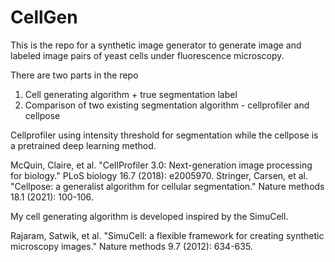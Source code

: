 # CellGen
This is the repo for a synthetic image generator to generate image and labeled image pairs of yeast cells under fluorescence microscopy.

There are two parts in the repo

1. Cell generating algorithm + true segmentation label 
2. Comparison of two existing segmentation algorithm - cellprofiler and cellpose 

Cellprofiler using intensity threshold for segmentation while the cellpose is a pretrained deep learning method. 

McQuin, Claire, et al. "CellProfiler 3.0: Next-generation image processing for biology." PLoS biology 16.7 (2018): e2005970.
Stringer, Carsen, et al. "Cellpose: a generalist algorithm for cellular segmentation." Nature methods 18.1 (2021): 100-106.

My cell generating algorithm is developed inspired by the SimuCell.

Rajaram, Satwik, et al. "SimuCell: a flexible framework for creating synthetic microscopy images." Nature methods 9.7 (2012): 634-635.
